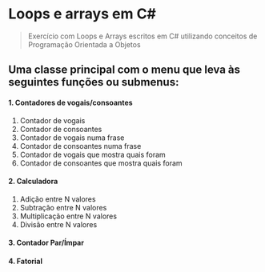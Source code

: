 

  
# Loops e arrays em C#  
  

> Exercício com Loops e Arrays escritos em C# utilizando conceitos de
> Programação Orientada a Objetos

## Uma classe principal com o menu que leva às seguintes funções ou submenus:

#### 1. Contadores de vogais/consoantes

 1. Contador de vogais
 2. Contador de consoantes
 3. Contador de vogais numa frase
 4. Contador de consoantes numa frase
 5. Contador de vogais que mostra quais foram
 6. Contador de consoantes que mostra quais foram

#### 2. Calculadora

 1. Adição entre N valores
 2. Subtração entre N valores
 3. Multiplicação entre N valores
 4. Divisão entre N valores

#### 3. Contador Par/Ímpar

#### 4. Fatorial
